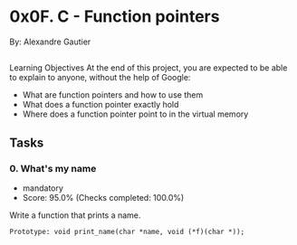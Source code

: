 # 0x0F. C - Function pointers
By: Alexandre Gautier
## 
Learning Objectives
At the end of this project, you are expected to be able to explain to anyone, without the help of Google:

- What are function pointers and how to use them
- What does a function pointer exactly hold
- Where does a function pointer point to in the virtual memory

## Tasks
### 0. What's my name
- mandatory
- Score: 95.0% (Checks completed: 100.0%)

Write a function that prints a name.

	Prototype: void print_name(char *name, void (*f)(char *));
